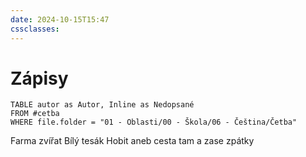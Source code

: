 ```yaml
---
date: 2024-10-15T15:47
cssclasses:
---
```


# Zápisy
```dataview
TABLE autor as Autor, Inline as Nedopsané
FROM #cetba 
WHERE file.folder = "01 - Oblasti/00 - Škola/06 - Čeština/Četba"
```

Farma zvířat
Bílý tesák
Hobit aneb cesta tam a zase zpátky
